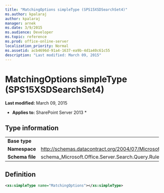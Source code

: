 ```yaml
---
title: "MatchingOptions simpleType (SPS15XSDSearchSet4)"
ms.author: kpalaraj
author: kpalaraj
manager: arnek
ms.date: 3/9/2015
ms.audience: Developer
ms.topic: reference
ms.prod: office-online-server
localization_priority: Normal
ms.assetid: acb4696d-91a4-1637-ea9b-4d1a40c61c55
description: "Last modified: March 09, 2015"
---
```


# MatchingOptions simpleType (SPS15XSDSearchSet4)

 **Last modified:** March 09, 2015 
  
 * **Applies to:** SharePoint Server 2013 * 
  
## Type information

|||
|:-----|:-----|
|**Base type** <br/> ||
|**Namespace** <br/> |http://schemas.datacontract.org/2004/07/Microsoft.Office.Server.Search.Query.Rules  <br/> |
|**Schema file** <br/> |schema_Microsoft.Office.Server.Search.Query.Rules.xsd  <br/> |
   
## Definition

```XML
<xs:simpleType name="MatchingOptions"></xs:simpleType>

```


